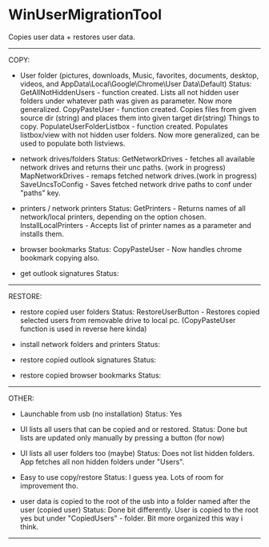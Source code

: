 # WinUserMigrationTool
Copies user data + restores user data.

------------------------------------------------------------------------------------------
COPY:

- User folder (pictures, downloads, Music, favorites, documents, desktop, videos, and AppData\\Local\\Google\\Chrome\\User Data\\Default)
Status:
GetAllNotHiddenUsers - function created. Lists all not hidden user folders under whatever path was given as parameter. Now more generalized.
CopyPasteUser - function created. Copies files from given source dir (string) and places them into given target dir(string) Things to copy.
PopulateUserFolderListbox - function created. Populates listbox/view with not hidden user folders. Now more generalized, can be used to populate both listviews.

- network drives/folders
Status:
GetNetworkDrives - fetches all available network drives and returns their unc paths. (work in progress)
MapNetworkDrives - remaps fetched network drives.(work in progress)
SaveUncsToConfig - Saves fetched network drive paths to conf under "paths" key.

- printers / network printers
Status:
GetPrinters - Returns names of all network/local printers, depending on the option chosen.
InstallLocalPrinters - Accepts list of printer names as a parameter and installs them.

- browser bookmarks
Status:
CopyPasteUser - Now handles chrome bookmark copying also.

- get outlook signatures
Status:


------------------------------------------------------------------------------------------

RESTORE:

- restore copied user folders
Status:
RestoreUserButton - Restores copied selected users from removable drive to local pc. (CopyPasteUser function is used in reverse here kinda)

- install network folders and printers
Status:


- restore copied outlook signatures
Status:


- restore copied browser bookmarks
Status:


------------------------------------------------------------------------------------------

OTHER:

- Launchable from usb (no installation)
Status:
Yes

- UI lists all users that can be copied and or restored.
Status:
Done but lists are updated only manually by pressing a button (for now)

- UI lists all user folders too (maybe)
Status:
Does not list hidden folders. App fetches all non hidden folders under "Users".

- Easy to use copy/restore
Status:
I guess yea. Lots of room for improvement tho.

- user data is copied to the root of the usb into a folder named after the user (copied user)
Status:
Done bit differently. User is copied to the root yes but under "CopiedUsers" - folder. Bit more organized this way i think.

------------------------------------------------------------------------------------------
